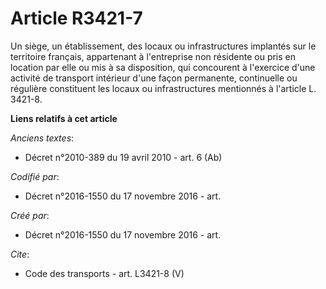 # Article R3421-7

Un siège, un établissement, des locaux ou infrastructures implantés sur le territoire français, appartenant à l'entreprise
non résidente ou pris en location par elle ou mis à sa disposition, qui concourent à l'exercice d'une activité de transport
intérieur d'une façon permanente, continuelle ou régulière constituent les locaux ou infrastructures mentionnés à l'article
L. 3421-8.

**Liens relatifs à cet article**

_Anciens textes_:

  - Décret n°2010-389 du 19 avril 2010 - art. 6 (Ab)

_Codifié par_:

  - Décret n°2016-1550 du 17 novembre 2016 - art.

_Créé par_:

  - Décret n°2016-1550 du 17 novembre 2016 - art.

_Cite_:

  - Code des transports - art. L3421-8 (V)
